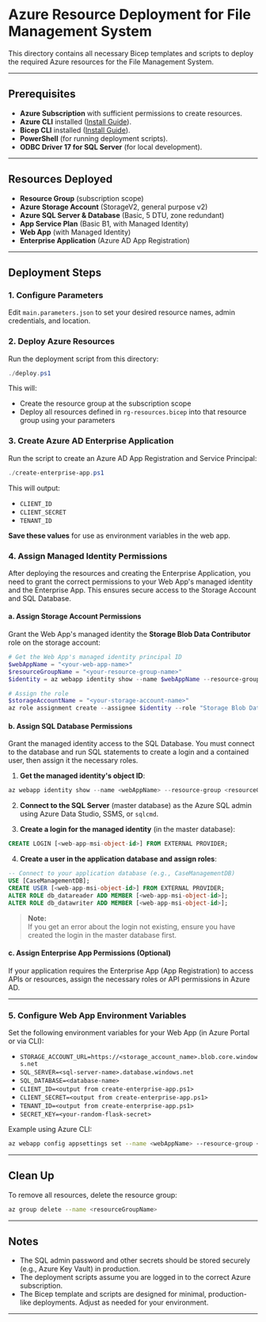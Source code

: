 # Azure Resource Deployment for File Management System

This directory contains all necessary Bicep templates and scripts to deploy the required Azure resources for the File Management System.

---

## Prerequisites

- **Azure Subscription** with sufficient permissions to create resources.
- **Azure CLI** installed ([Install Guide](https://docs.microsoft.com/en-us/cli/azure/install-azure-cli)).
- **Bicep CLI** installed ([Install Guide](https://docs.microsoft.com/en-us/azure/azure-resource-manager/bicep/install)).
- **PowerShell** (for running deployment scripts).
- **ODBC Driver 17 for SQL Server** (for local development).

---

## Resources Deployed

- **Resource Group** (subscription scope)
- **Azure Storage Account** (StorageV2, general purpose v2)
- **Azure SQL Server & Database** (Basic, 5 DTU, zone redundant)
- **App Service Plan** (Basic B1, with Managed Identity)
- **Web App** (with Managed Identity)
- **Enterprise Application** (Azure AD App Registration)

---

## Deployment Steps

### 1. Configure Parameters

Edit `main.parameters.json` to set your desired resource names, admin credentials, and location.

### 2. Deploy Azure Resources

Run the deployment script from this directory:

```powershell
./deploy.ps1
```

This will:
- Create the resource group at the subscription scope
- Deploy all resources defined in `rg-resources.bicep` into that resource group using your parameters

### 3. Create Azure AD Enterprise Application

Run the script to create an Azure AD App Registration and Service Principal:

```powershell
./create-enterprise-app.ps1
```

This will output:
- `CLIENT_ID`
- `CLIENT_SECRET`
- `TENANT_ID`

**Save these values** for use as environment variables in the web app.

### 4. Assign Managed Identity Permissions

After deploying the resources and creating the Enterprise Application, you need to grant the correct permissions to your Web App's managed identity and the Enterprise App. This ensures secure access to the Storage Account and SQL Database.

#### a. Assign Storage Account Permissions

Grant the Web App's managed identity the **Storage Blob Data Contributor** role on the storage account:

```powershell
# Get the Web App's managed identity principal ID
$webAppName = "<your-web-app-name>"
$resourceGroupName = "<your-resource-group-name>"
$identity = az webapp identity show --name $webAppName --resource-group $resourceGroupName --query principalId -o tsv

# Assign the role
$storageAccountName = "<your-storage-account-name>"
az role assignment create --assignee $identity --role "Storage Blob Data Contributor" --scope $(az storage account show --name $storageAccountName --resource-group $resourceGroupName --query id -o tsv)
```

#### b. Assign SQL Database Permissions

Grant the managed identity access to the SQL Database. You must connect to the database and run SQL statements to create a login and a contained user, then assign it the necessary roles.

1. **Get the managed identity's object ID**:

```powershell
az webapp identity show --name <webAppName> --resource-group <resourceGroupName> --query principalId -o tsv
```

2. **Connect to the SQL Server** (master database) as the Azure SQL admin using Azure Data Studio, SSMS, or `sqlcmd`.

3. **Create a login for the managed identity** (in the master database):

```sql
CREATE LOGIN [<web-app-msi-object-id>] FROM EXTERNAL PROVIDER;
```

4. **Create a user in the application database and assign roles**:

```sql
-- Connect to your application database (e.g., CaseManagementDB)
USE [CaseManagementDB];
CREATE USER [<web-app-msi-object-id>] FROM EXTERNAL PROVIDER;
ALTER ROLE db_datareader ADD MEMBER [<web-app-msi-object-id>];
ALTER ROLE db_datawriter ADD MEMBER [<web-app-msi-object-id>];
```

> **Note:**  
> If you get an error about the login not existing, ensure you have created the login in the master database first.

#### c. Assign Enterprise App Permissions (Optional)

If your application requires the Enterprise App (App Registration) to access APIs or resources, assign the necessary roles or API permissions in Azure AD.

---

### 5. Configure Web App Environment Variables

Set the following environment variables for your Web App (in Azure Portal or via CLI):

- `STORAGE_ACCOUNT_URL=https://<storage_account_name>.blob.core.windows.net`
- `SQL_SERVER=<sql-server-name>.database.windows.net`
- `SQL_DATABASE=<database-name>`
- `CLIENT_ID=<output from create-enterprise-app.ps1>`
- `CLIENT_SECRET=<output from create-enterprise-app.ps1>`
- `TENANT_ID=<output from create-enterprise-app.ps1>`
- `SECRET_KEY=<your-random-flask-secret>`

Example using Azure CLI:

```sh
az webapp config appsettings set --name <webAppName> --resource-group <resourceGroupName> --settings KEY=VALUE ...
```

---

## Clean Up

To remove all resources, delete the resource group:

```sh
az group delete --name <resourceGroupName>
```

---

## Notes

- The SQL admin password and other secrets should be stored securely (e.g., Azure Key Vault) in production.
- The deployment scripts assume you are logged in to the correct Azure subscription.
- The Bicep template and scripts are designed for minimal, production-like deployments. Adjust as needed for your environment.

---
